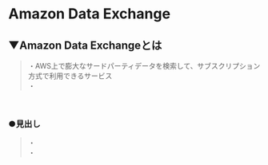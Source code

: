 # Amazon Data Exchange

## ▼Amazon Data Exchangeとは
>・AWS上で膨大なサードパーティデータを検索して、サブスクリプション方式で利用できるサービス<br>
>・<br>
<br>

### ●見出し
>・<br>
>・<br>
<br>
